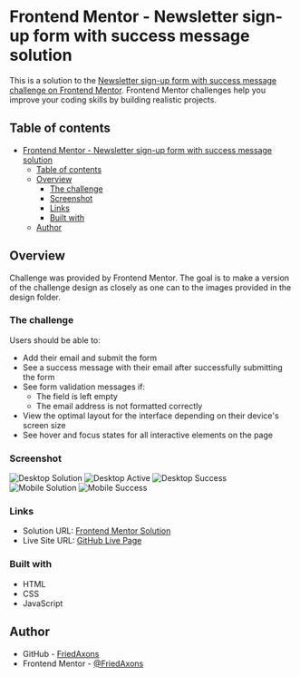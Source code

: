 # Frontend Mentor - Newsletter sign-up form with success message solution

This is a solution to the [Newsletter sign-up form with success message challenge on Frontend Mentor](https://www.frontendmentor.io/challenges/newsletter-signup-form-with-success-message-3FC1AZbNrv). Frontend Mentor challenges help you improve your coding skills by building realistic projects.

## Table of contents

- [Frontend Mentor - Newsletter sign-up form with success message solution](#frontend-mentor---newsletter-sign-up-form-with-success-message-solution)
  - [Table of contents](#table-of-contents)
  - [Overview](#overview)
    - [The challenge](#the-challenge)
    - [Screenshot](#screenshot)
    - [Links](#links)
    - [Built with](#built-with)
  - [Author](#author)

## Overview

Challenge was provided by Frontend Mentor. The goal is to make a version of the challenge design as closely as one can to the images provided in the design folder.

### The challenge

Users should be able to:

- Add their email and submit the form
- See a success message with their email after successfully submitting the form
- See form validation messages if:
  - The field is left empty
  - The email address is not formatted correctly
- View the optimal layout for the interface depending on their device's screen size
- See hover and focus states for all interactive elements on the page

### Screenshot

![Desktop Solution](assets/images/solution_screenshots/desktop_solution.png)
![Desktop Active](assets/images/solution_screenshots/desktop_active.png)
![Desktop Success](assets/images/solution_screenshots/desktop_success.png)
![Mobile Solution](assets/images/solution_screenshots/mobile_solution.png)
![Mobile Success](assets/images/solution_screenshots/mobile_success.png)

### Links

- Solution URL: [Frontend Mentor Solution](https://your-solution-url.com)
- Live Site URL: [GitHub Live Page](https://your-live-site-url.com)

### Built with

- HTML
- CSS
- JavaScript

## Author

- GitHub - [FriedAxons](https://www.github.com/FriedAxons)
- Frontend Mentor - [@FriedAxons](https://www.frontendmentor.io/profile/FriedAxons)
